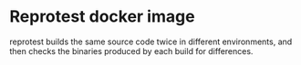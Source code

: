 # Reprotest docker image

reprotest builds the same source code twice in different environments, and then checks the binaries produced by each build for differences.
